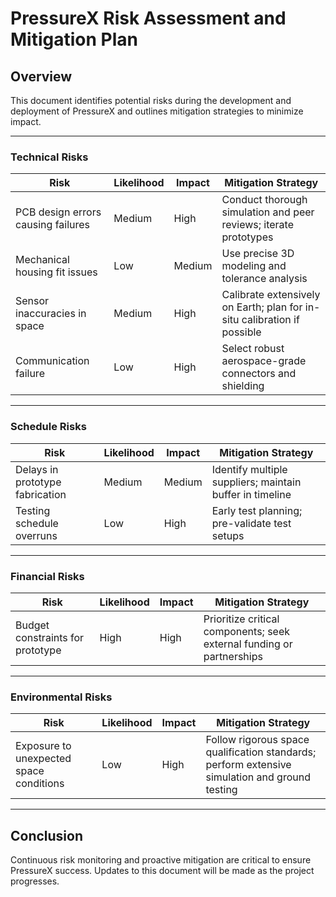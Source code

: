 # PressureX Risk Assessment and Mitigation Plan

## Overview  
This document identifies potential risks during the development and deployment of PressureX and outlines mitigation strategies to minimize impact.

---

### Technical Risks

| Risk                                | Likelihood | Impact | Mitigation Strategy                                      |
|------------------------------------|------------|--------|----------------------------------------------------------|
| PCB design errors causing failures | Medium     | High   | Conduct thorough simulation and peer reviews; iterate prototypes |
| Mechanical housing fit issues      | Low        | Medium | Use precise 3D modeling and tolerance analysis           |
| Sensor inaccuracies in space       | Medium     | High   | Calibrate extensively on Earth; plan for in-situ calibration if possible |
| Communication failure              | Low        | High   | Select robust aerospace-grade connectors and shielding   |

---

### Schedule Risks

| Risk                                | Likelihood | Impact | Mitigation Strategy                                      |
|------------------------------------|------------|--------|----------------------------------------------------------|
| Delays in prototype fabrication    | Medium     | Medium | Identify multiple suppliers; maintain buffer in timeline |
| Testing schedule overruns           | Low        | High   | Early test planning; pre-validate test setups            |

---

### Financial Risks

| Risk                                | Likelihood | Impact | Mitigation Strategy                                      |
|------------------------------------|------------|--------|----------------------------------------------------------|
| Budget constraints for prototype   | High       | High   | Prioritize critical components; seek external funding or partnerships |

---

### Environmental Risks

| Risk                                | Likelihood | Impact | Mitigation Strategy                                      |
|------------------------------------|------------|--------|----------------------------------------------------------|
| Exposure to unexpected space conditions | Low   | High   | Follow rigorous space qualification standards; perform extensive simulation and ground testing |

---

## Conclusion  
Continuous risk monitoring and proactive mitigation are critical to ensure PressureX success. Updates to this document will be made as the project progresses.

